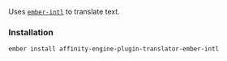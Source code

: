 Uses [`ember-intl`](https://github.com/jasonmit/ember-intl) to translate text.

### Installation

`ember install affinity-engine-plugin-translator-ember-intl`
